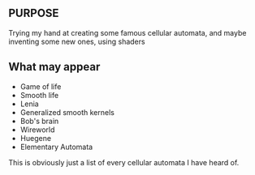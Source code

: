 ## PURPOSE
Trying my hand at creating some famous cellular automata, and maybe inventing some new ones, using shaders

## What may appear
- Game of life
- Smooth life
- Lenia 
- Generalized smooth kernels
- Bob's brain
- Wireworld
- Huegene
- Elementary Automata

This is obviously just a list of every cellular automata I have heard of.